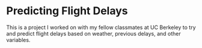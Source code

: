 # Predicting Flight Delays
 This is a project I worked on with my fellow classmates at UC Berkeley to try and predict flight delays based on weather, previous delays, and other variables.
